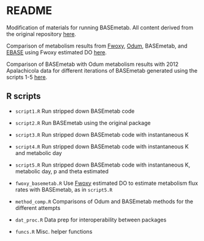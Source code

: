 # README

Modification of materials for running BASEmetab.  All content derived from the original repository [here](https://github.com/dgiling/BASEmetab).

Comparison of metabolism results from [Fwoxy](https://github.com/jmarriola/fwoxy), [Odum](https://github.com/fawda123/WtRegDO), BASEmetab, and [EBASE](https://github.com/fawda123/EBASE) using Fwoxy estimated DO [here](https://fawda123.github.io/BASEmetab_script/fwoxy_comp).

Comparison of BASEmetab with Odum metabolism results with 2012 Apalachicola data for different iterations of BASEmetab generated using the scripts 1-5 [here](https://fawda123.github.io/BASEmetab_script/comp_plots).

## R scripts 

* `script1.R` Run stripped down BASEmetab code

* `script2.R` Run BASEmetab using the original package

* `script3.R` Run stripped down BASEmetab code with instantaneous K

* `script4.R` Run stripped down BASEmetab code with instantaneous K and metabolic day

* `script5.R` Run stripped down BASEmetab code with instantaneous K, metabolic day, p and theta estimated

* `fwoxy_basemetab.R` Use [Fwoxy](https://github.com/jmarriola/fwoxy) estimated DO to estimate metabolism flux rates with BASEmetab, as in `script5.R`

* `method_comp.R` Comparisons of Odum and BASEmetab methods for the different attempts

* `dat_proc.R` Data prep for interoperability between packages

* `funcs.R` Misc. helper functions